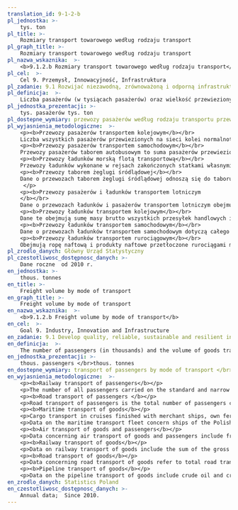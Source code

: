 ```yaml
---
translation_id: 9-1-2-b
pl_jednostka: >-
    tys. ton 
pl_title: >-
    Rozmiary transport towarowego według rodzaju transport
pl_graph_title: >-
    Rozmiary transport towarowego według rodzaju transport
pl_nazwa_wskaznika:  >-
    <b>9.1.2.b Rozmiary transport towarowego według rodzaju transport</b>
pl_cel:  >-
    Cel 9. Przemysł, Innowacyjność, Infrastruktura
pl_zadanie: 9.1 Rozwijać niezawodną, zrównoważoną i odporną infrastrukturę dobrej jakości, w tym infrastrukturę regionalną i transgraniczną, wspierającą rozwój gospodarczy i dobrobyt ludzi. Zapewnić wszystkim ludziom równy dostęp do infrastruktury po przystępnej cenie.
pl_definicja:  >-
    Liczba pasażerów (w tysiącach pasażerów) oraz wielkość przewiezionych ładunków (w tysiącach ton) według rodzaju transportu.
pl_jednostka_prezentacji: >-
    tys. pasażerów tys. ton
pl_dostepne_wymiary: przewozy pasażerów według rodzaju transportu przewozy ładunków według rodzaju transportu
pl_wyjasnienia_metodologiczne:  >-
    <p><b>Przewozy pasażerów transportem kolejowym</b></br>
    Liczba wszystkich pasażerów przewiezionych na sieci kolei normalnotorowych i wąskotorowych pociągami osobowymi, pośpiesznymi i ekspresowymi (łącznie z pasażerami przewiezionymi w wagonach sypialnych i w wagonach z miejscami do leżenia) z biletami płatnymi oraz pasażerów korzystających z bezpłatnych przejazdów na podstawie odpowiednich przepisów w ramach komunikacji wewnętrznej i międzynarodowej. </p>
    <p><b>Przewozy pasażerów transportem samochodowym</b></br>
    Przewozy pasażerów taborem autobusowym to suma pasażerów przewiezionych w komunikacji krajowej i międzynarodowej autobusami w ramach komunikacji regularnej (tj. na podstawie rozkładu jazdy), regularnej specjalnej (np. przewozy pracownicze, szkolne) oraz w przewozach pozostałych (np. wycieczkowe). Dane o przewozach pasażerów transportem samochodowym nie obejmują przewozów osób taborem autobusowym przedsiębiorstw komunikacji miejskiej oraz taborem autobusowym będącym w transporcie samochodowym gospodarczym. Dane nie obejmują przewozów dokonywanych przez podmioty o liczbie pracujących do 9 osób. </p>
    <p><b>Przewozy ładunków morską flotą transportową</b></br>
    Przewozy ładunków wykonane w rejsach zakończonych statkami własnymi i statkami dzierżawionymi pływającymi pod banderą polską i obcą. Obejmują przewozy ładunków wykonane we wszystkich relacjach, tj. przywożonych do portów polskich z portów obcych, wywożonych z portów polskich do portów obcych, przewożonych pomiędzy portami obcymi, przewożonych pomiędzy portami polskimi.Nie ujmuje się przewozów ładunków wykonanych statkami przekazanymi w czarter obcemu (zagranicznemu) armatorowi. </p>
    <p><b>Przewozy taborem żeglugi śródlądowej</b></br>
    Dane o przewozach taborem żeglugi śródlądowej odnoszą się do taboru będącego w eksploatacji polskich przedsiębiorstw żeglugi śródlądowej (łącznie z jednostkami pływającymi będącymi w dyspozycji przedsiębiorstw zagranicznych w okresie przerwy nawigacyjnej na polskich drogach wodnych) oraz od 2001 r. również podmiotów, których podstawowa działalność jest inna niż świadczenie tych usług. Dane o przewozach ładunków żeglugą śródlądową nie obejmują ładunków przewożonych w przesyłkach drobnych na statkach pasażerskich. Przewozy pasażerów taborem żeglugii śródlądowej obejmują również transport przybrzeżny.
     </p>
    <p><b>Przewozy pasażerów i ładunków transportem lotniczym
    </b></br>
    Dane o przewozach ładunków i pasażerów transportem lotniczym obejmują ładunki i pasażerów przewiezionych w lotach rozkładowych, dodatkowych i wynajętych (czarterowych) samolotami polskich przewoźników transportu lotniczego rozkładowego (transport pasażerów lub ładunków na stałych trasach i według stałych rozkładów lotów) oraz innych polskich przewoźników świadczących zarobkowo tego rodzaju usługi w komunikacji międzynarodowej i w komunikacji krajowej. </p>
    <p><b>Przewozy ładunków transportem kolejowym</b></br>
    Dane te obejmują sumę masy brutto wszystkich przesyłek handlowych i służbowych (tj. łącznie z wagą opakowań, a w przypadku przewozów w kontenerach również łącznie z wagą kontenerów) przewiezionych w wagonach towarowych w komunikacji wewnętrznej (krajowej) i międzynarodowej wszystkimi rodzajami pociągów. Dane nie obejmują przewozów manewrowych. </p>
    <p><b>Przewozy ładunków transportem samochodowym</b></br>
    Dane o przewozach ładunków transportem samochodowym dotyczą całego transportu samochodowego, tj. zarobkowego i gospodarczego w sektorze publicznym i prywatnym. Przez transport samochodowy zarobkowy rozumie się świadczenie usług przewozowych za opłatą, a przez transport samochodowy gospodarczy - wykonywanie przewozów ładunków na własne potrzeby, tj. bez opłaty (wliczanych w koszt przedsiębiorstwa). Dane częściowo szacunkowe. </p>
    <p><b>Przewozy ładunków transportem rurociągowym</b></br>
    Obejmują ropę naftową i produkty naftowe przetłoczone rurociągami magistralnymi na potrzeby wewnętrzne kraju (w tym z importu) i tranzytem przez terytorium kraju. Ilość ropy naftowej (produktów naftowych) ustala się jako sumę masy netto poszczególnych partii ropy (produktów) przyjętych do zbiorników odbiorcy za protokółami zdawczo-odbiorczymi.</p>
pl_zrodlo_danych: Główny Urząd Statystyczny
pl_czestotliwosc_dostępnosc_danych: >-
    Dane roczne  od 2010 r.
en_jednostka: >-
    thous. tonnes
en_title: >-
    Freight volume by mode of transport
en_graph_title: >-
    Freight volume by mode of transport
en_nazwa_wskaznika:  >-
    <b>9.1.2.b Freight volume by mode of transport</b>
en_cel:  >-
    Goal 9. Industry, Innovation and Infrastructure
en_zadanie: 9.1 Develop quality, reliable, sustainable and resilient infrastructure, including regional and transborder infrastructure, to support economic development and human well-being, with a focus on affordable and equitable access for all
en_definicja:  >-
    The number of passengers (in thousands) and the volume of goods transport (in thousand tonnes) by mode of transport.
en_jednostka_prezentacji: >-
    thous. passengers </br>thous. tonnes
en_dostepne_wymiary: transport of passengers by mode of transport </br>transport of goods by mode of transport
en_wyjasnienia_metodologiczne:  >-
    <p><b>Railway transport of passengers</b></p>
    <p>The number of all passengers carried on the standard and narrow gauge railway network and express trains (including passengers transported in sleeping cars and in wagons with berths) with paid tickets and passengers travelling free of charge on the basis of relevant regulations as part of national and international transport.</p>
    <p><b>Road transport of passengers </b></p>
    <p>Road transport of passengers is the total number of passengers carried by scheduled daytime services (according to timetable), special scheduled services (e.g. carriage of employees, to school) and other carriage (e.g. holiday trips) in national and international transport. Data on road transport of passengers do not include transport of persons by buses: of urban public transport enterprises, enterprises carrying out tourist services and transport of persons by buses on own account. The data do not include transport services carried out by entities employing fewer than 9 persons.</p>
    <p><b>Maritime transport of goods</b></p>
    <p>Cargo transport in cruises finished with merchant ships, own ferries and ships and ferries hired from other ship-owners. It covers cargo transport in all directions, i.e., cargo delivered into Polish ports from foreign ports, from Polish ports into foreign ports, between foreign ports, between Polish ports. It does not cover transport of goods by ships and ferries chartered to foreign ship-owners.</p>
    <p>Data on the maritime transport fleet concern ships of the Polish property, joint ownership or share, whatever flag they hoist. The ships of the Polish maritime fleet include ships which are owned by Polish maritime transport enterprises, ships rented from a ship-owner company, whose shareholders are Polish enterprises, and ships owned by companies (with a share of Polish capital) with their seat abroad, which are operated by Polish enterprises.Transport by inland waterway fleetData concerning transport by inland waterway fleet refer to the fleet operated by Polish inland waterway transport enterprises (including vessels which are at the disposal of foreign enterprises during the period of navigation break on Polish inland waterway) and, since 2001, also entities whose main activity is different than providing these services. The data concerning carriage of goods by inland waterways do not include small consignments carried by passenger vessels.</p>
    <p><b>Air transport of goods and passengers</b></p>
    <p>Data concerning air transport of goods and passengers include freight and passengers carried on scheduled flights, additional and rented (chartered), by aircrafts owned by Polish operators in scheduled air transport (transport of passengers or goods on permanent routes and according to permanent flight schedules) as well as other Polish operators providing such services against payment in international and national transport.</p>
    <p><b>Railway transport of goods</b></p>
    <p>Data on railway transport of goods include the sum of the gross weight of all commercial and official consignments (i.e. together with the weight of the packages, and in the case of transport in containers together with the weight of the containers) transported in wagons in national and international transport by all types of trains. The data do not cover shunting.</p>
    <p><b>Road transport of goods</b></p>
    <p>Data concerning road transport of goods refer to total road transport, i.e. both for hire or reward and on own account, in public and private sectors. Road transport for hire or reward is understood as providing paid transport services whereas road transport on own account as carriage of goods on own needs, i.e. without payment (calculated into the costs of a business enterprise). In part, these are estimated data.</p>
    <p><b>Pipeline transport of goods</b></p>
    <p>Data on the pipeline transport of goods include crude oil and crude oil products pumped through major pipelines for the domestic demand (including imported) and by transit through the territory of Poland. The amount of crude oil (crude oil products) is the sum of net weights of individual lots of crude oil (products) received to client's tanks upon delivery-acceptance protocols.</p>
en_zrodlo_danych: Statistics Poland
en_czestotliwosc_dostępnosc_danych: >-
    Annual data;  Since 2010.
---
```

